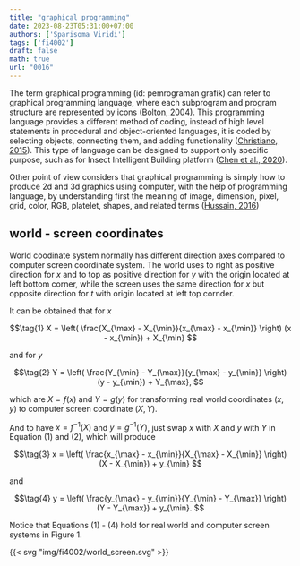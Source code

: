 ```yaml
---
title: "graphical programming"
date: 2023-08-23T05:31:00+07:00
authors: ['Sparisoma Viridi']
tags: ['fi4002']
draft: false
math: true
url: "0016"
---
```

The term graphical programming (id: pemrograman grafik) can refer to graphical programming language, where each subprogram and program structure are represented by icons ([Bolton, 2004](https://doi.org/10.1016/B978-075066432-5/50003-6)). This programming language provides a different method of coding, instead of high level statements in procedural and object-oriented languages, it is coded by selecting objects, connecting them, and adding functionality ([Christiano, 2015](https://www.allaboutcircuits.com/technical-articles/graphical-programming-languages-labview/)). This type of language can be designed to support only specific purpose, such as for Insect Intelligent Building platform ([Chen et al., 2020](https://doi.org/10.1155/2020/9634389)).

Other point of view considers that graphical programming is simply how to produce 2d and 3d graphics using computer, with the help of programming language, by understanding first the meaning of image, dimension, pixel, grid, color, RGB, platelet, shapes, and related terms ([Hussain, 2016](https://www.slideshare.net/umairsimjee/graphical-programming))


## world - screen coordinates
World coodinate system normally has different direction axes compared to computer screen coordinate system. The world uses to right as positive direction for $x$ and to top as positive direction for $y$ with the origin located at left bottom corner, while the screen uses the same direction for $x$ but opposite direction for $t$ with origin located at left top cornder.

It can be obtained that for $x$

$$\tag{1}
X = \left( \frac{X_{\max} - X_{\min}}{x_{\max} - x_{\min}} \right) (x - x_{\min}) + X_{\min}
$$

and for $y$

$$\tag{2}
Y = \left( \frac{Y_{\min} - Y_{\max}}{y_{\max} - y_{\min}} \right) (y - y_{\min}) + Y_{\max},
$$

which are $X = f(x)$ and $Y = g(y)$ for transforming real world coordinates $(x, y)$ to computer screen coordinate $(X, Y)$.

And to have $x = f^{-1}(X)$ and $y = g^{-1}(Y)$, just swap $x$ with $X$ and $y$ with $Y$ in Equation (1) and (2), which will produce

$$\tag{3}
x = \left( \frac{x_{\max} - x_{\min}}{X_{\max} - X_{\min}} \right) (X - X_{\min}) + y_{\min}
$$

and

$$\tag{4}
y = \left( \frac{y_{\max} - y_{\min}}{Y_{\min} - Y_{\max}} \right) (Y - Y_{\max}) + y_{\min}.
$$

Notice that Equations (1) - (4) hold for real world and computer screen systems in Figure 1.

{{< svg "img/fi4002/world_screen.svg" >}}

